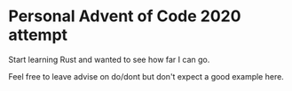 # Personal Advent of Code 2020 attempt

Start learning Rust and wanted to see how far I can go.

Feel free to leave advise on do/dont but don't expect a good example here.
